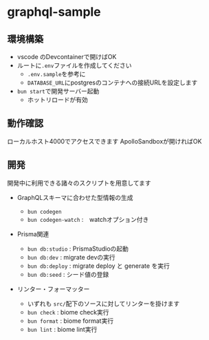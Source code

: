# graphql-sample
## 環境構築

- vscode のDevcontainerで開けばOK
- ルートに`.env`ファイルを作成してください
  - `.env.sample`を参考に
  - `DATABASE_URL`にpostgresのコンテナへの接続URLを設定します
- `bun start`で開発サーバー起動
  - ホットリロードが有効

## 動作確認

ローカルホスト4000でアクセスできます
ApolloSandboxが開ければOK

## 開発

開発中に利用できる諸々のスクリプトを用意してます

- GraphQLスキーマに合わせた型情報の生成
  - `bun codegen`
  - `bun codegen-watch` :　watchオプション付き

- Prisma関連
  - `bun db:studio` : PrismaStudioの起動
  - `bun db:dev` : migrate devの実行
  - `bun db:deploy` : migrate deploy と generate を実行
  - `bun db:seed` : シード値の登録

- リンター・フォーマッター
  - いずれも `src/`配下のソースに対してリンターを掛けます
  - `bun check` : biome check実行
  - `bun format` : biome format実行
  - `bun lint` : biome lint実行
